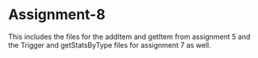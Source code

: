 # Assignment-8

This includes the files for the addItem and getItem from assignment 5 and the Trigger and getStatsByType files for assignment 7 as well.
